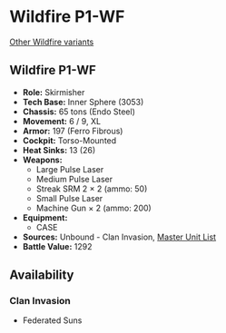 # Wildfire P1-WF

[Other Wildfire variants](../wildfire.md)

## Wildfire P1-WF
- **Role:** Skirmisher
- **Tech Base:** Inner Sphere (3053)
- **Chassis:** 65 tons (Endo Steel)
- **Movement:** 6 / 9, XL
- **Armor:** 197 (Ferro Fibrous)
- **Cockpit:** Torso-Mounted
- **Heat Sinks:** 13 (26)
- **Weapons:**
  - Large Pulse Laser
  - Medium Pulse Laser
  - Streak SRM 2 × 2 (ammo: 50)
  - Small Pulse Laser
  - Machine Gun × 2 (ammo: 200)
- **Equipment:**
  - CASE
- **Sources:** Unbound - Clan Invasion, [Master Unit List](http://masterunitlist.info/Unit/Details/5409/wildfire-p1-wf)
- **Battle Value:** 1292

## Availability

### Clan Invasion
- Federated Suns

